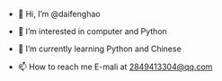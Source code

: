 - 👋 Hi, I’m @daifenghao
- 👀 I’m interested in computer and Python
- 🌱 I’m currently learning Python and Chinese

- 📫 How to reach me E-mali at 2849413304@qq.com

<!---
daifenghao/daifenghao is a ✨ special ✨ repository because its `README.md` (this file) appears on your GitHub profile.
You can click the Preview link to take a look at your changes.
--->
